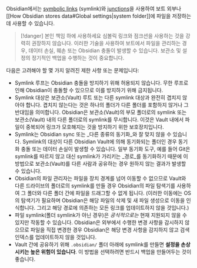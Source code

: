 Obsidian에서는 [symbolic links](https://en.wikipedia.org/wiki/Symbolic_link) (symlink)와 [junctions](https://learn.microsoft.com/en-us/windows/win32/fileio/hard-links-and-junctions#junctions)을 사용하여 보트 외부나 [[How Obsidian stores data#Global settings|system folder]]에 파일을 저장하는 데 사용할 수 있습니다.

> [!danger] 본인 책임 하에 사용하세요
> 심볼릭 링크와 점크션을 사용하는 것을 강력히 권장하지 않습니다. 이러한 기술을 사용하여 보트에서 파일을 관리하는 경우, 데이터 손실, 훼손 또는 Obsidian 충돌이 발생할 수 있습니다. 보관소 및 설정의 정기적인 백업을 수행하는 것이 중요합니다.

다음은 고려해야 할 몇 가지 알려진 제한 사항 또는 문제입니다:

- Symlink 루프는 Obsidian 충돌을 방지하기 위해 허용되지 않습니다. 무한 루프로 인해 Obsidian이 충돌할 수 있으므로 이를 방지하기 위해 금지됩니다.
- Symlink 대상은 보관소(Vault) 루트 또는 다른 symlink 대상과 완전히 겹치지 않아야 합니다. 겹치지 않는다는 것은 하나의 폴더가 다른 폴더를 포함하지 않거나 그 반대임을 의미합니다. Obsidian은 보관소(Vault)의 부모 폴더로의 symlink 또는 보관소(Vault) 내의 다른 폴더로의 symlink를 무시합니다. 이것은 Vault 내에서 파일이 중복되어 링크가 모호해지는 것을 방지하기 위한 보호장치입니다.
- Symlink는 Obsidian sync 또는 _다른 종류의 동기화_와 잘 맞지 않을 수 있습니다. Symlink의 대상이 다른 Obsidian Vault에 의해 동기화되는 폴더인 경우 동기화 충돌 또는 데이터 손실이 발생할 수 있습니다. 일부 동기화 도구, 예를 들어 Git은 symlink를 따르지 않고 대신 symlink가 가리키는 _경로_를 동기화하기 때문에 이 방법으로 보관소(Vault)를 다른 사람과 공유하는 경우 원하지 않는 결과가 발생할 수 있습니다.
- Obsidian의 파일 관리자는 파일을 장치 경계를 넘어 이동할 수 없으므로 Vault와 다른 드라이브의 폴더로의 symlink를 만들 경우 Obsidian의 파일 탐색기를 사용하여 그 폴더와 다른 폴더 간에 파일을 드래그할 수 없게 됩니다. (이러한 이동에는 OS의 탐색기가 필요하며 Obsidian은 해당 파일의 삭제 및 새 파일 생성으로 이동을 인식합니다. 그리고 해당 경로에 의존하는 모든 링크를 업데이트하지 않을 것입니다.)
- 파일 symlink(폴더 symlink가 아닌 경우)은 _공식적으로는_ 현재 지원되지 않을 수 있지만 작동할 수 있습니다. Obsidian은 외부에서 수행한 변경 사항을 감시하지 않으므로 파일을 직접 변경한 경우 Obsidian은 해당 변경 사항을 감지하지 않고 검색 인덱스를 업데이트하지 않을 것입니다.
- Vault 간에 공유하기 위해 `.obsidian/` 폴더 아래에 symlink를 만들면 **설정을 손상시키는 높은 위험이 있습니다**. 이 방법을 선택하려면 반드시 백업을 만들어두는 것이 좋습니다.
